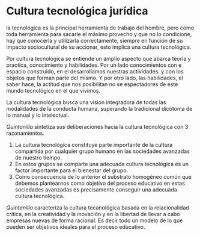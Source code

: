 

# Cultura tecnológica jurídica

la tecnológica es la principal herramienta de trabajo del hombre, pero como toda herramienta para sacarle el máximo provecho y que no lo condicione, hay que conocerla y utilizarla correctamente, siempre en función de su impacto sociocultural de su accionar, esto implica una cultura tecnológica.

Por cultura tecnológica se entiende un amplio aspecto que abarca teoría y practica, conocimiento y habilidades. Por un lado conocimientos con e espacio construido, en el desarrollamos nuestras actividades. y con los objetos que forman parte del mismo. Y por otro lado, las habilidades, el saber hace, la actitud que nos posibilitan no se espectadores de este mundo tecnológico en el que vivimos. 

La cultura tecnológica busca una visión integradora de todas las modalidades de la conducta humana, superando la tradicional dicótoma de lo manual y lo intelectual.

*Quintanilla* sintetiza sus deliberaciones hacia la cultura tecnológica con 3 razonamientos. 

1. La cultura tecnológica constituye parte importante de la cultura compartida por cualquier grupo humano en las sociedades avanzadas de nuestro tiempo.
2. En estos grupos se comparte una adecuada cultura tecnológica es un factor importante para el bienestar del grupo.
3. Como consecuencia de lo anterior el substrato homogéneo común que debemos plantearnos como objetivo del proceso educativo en estas sociedades avanzadas  es precisamente conseguir una adecuada cultura tecnológica. 

*Quintanilla* caracteriza la cultura tecanológica basada en la relacionalidad crítica, en la creatividad y la inovación y en la libertad de llevar a cabo empresas nuevas de forma racional. Es decir todo  un modelo de lo que pueden ser objetivos ideales para el proceso educativo.